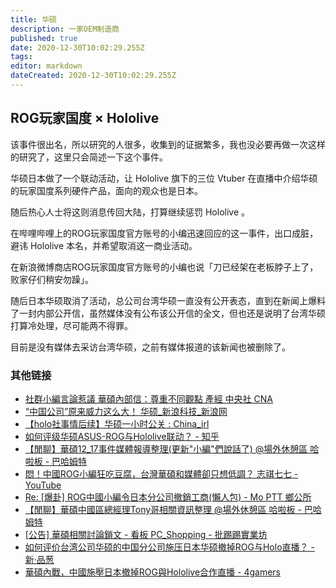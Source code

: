 ```yaml
---
title: 华硕
description: 一家OEM制造商
published: true
date: 2020-12-30T10:02:29.255Z
tags: 
editor: markdown
dateCreated: 2020-12-30T10:02:29.255Z
---
```


## ROG玩家国度 × Hololive

该事件很出名，所以研究的人很多，收集到的证据繁多，我也没必要再做一次这样的研究了，这里只会简述一下这个事件。

华硕日本做了一个联动活动，让 Hololive 旗下的三位 Vtuber 在直播中介绍华硕的玩家国度系列硬件产品，面向的观众也是日本。

随后热心人士将这则消息传回大陆，打算继续惩罚 Hololive 。

在哔哩哔哩上的ROG玩家国度官方账号的小编迅速回应的这一事件，出口成脏，避讳 Hololive 本名，并希望取消这一商业活动。

在新浪微博商店ROG玩家国度官方账号的小编也说「刀已经架在老板脖子上了，败家仔们稍安勿躁」。

随后日本华硕取消了活动，总公司台湾华硕一直没有公开表态，直到在新闻上爆料了一封内部公开信，虽然媒体没有公布该公开信的全文，但也还是说明了台湾华硕打算冷处理，尽可能两不得罪。

目前是没有媒体去采访台湾华硕，之前有媒体报道的该新闻也被删除了。

### 其他链接

+ [社群小編言論惹議 華碩內部信：尊重不同觀點 產經 中央社 CNA](https://web.archive.org/web/20201224050801/https://www.cna.com.tw/news/afe/202012230402.aspx)
+ [“中国公司”原来威力这么大！ 华硕_新浪科技_新浪网](https://web.archive.org/web/20201226072826/https://finance.sina.com.cn/tech/2020-12-19/doc-iiznezxs7790807.shtml)
+ [【holo社事情后续】华硕一小时公关 : China_irl](https://archive.is/nnQb8 "https://www.reddit.com/r/China_irl/comments/keuct7/holo社事情后续华硕一小时公关/")
+ [如何评级华硕ASUS-ROG与Hololive联动？ - 知乎](https://web.archive.org/web/20201226072825/https://www.zhihu.com/question/435285517)
+ [【閒聊】華碩12_17事件媒體報導整理(更新"小編"們說話了) @場外休憩區 哈啦板 - 巴哈姆特](https://archive.is/hMRcS "https://forum.gamer.com.tw/C.php?page=1&bsn=60076&snA=6074275")
+ [悶！中國ROG小編狂吃豆腐，台灣華碩和媒體卻只想低調？ 志祺七七 - YouTube](https://archive.is/dPZm1 "https://www.youtube.com/watch?v=Gf82iWhClaY")
+ [Re: [爆卦] ROG中國小編令日本分公司撤銷工商(懶人包) - Mo PTT 鄉公所](https://web.archive.org/web/20201230081615/https://moptt.tw/p/Gossiping.M.1608199665.A.EC8)
+ [【閒聊】華碩中國區總經理Tony哥相關資訊整理 @場外休憩區 哈啦板 - 巴哈姆特](https://web.archive.org/web/20201220004720/https://forum.gamer.com.tw/C.php?bsn=60076&snA=6073344)
+ [[公告] 華碩相關討論鎖文 - 看板 PC_Shopping - 批踢踢實業坊](https://archive.is/MxYJG "https://www.ptt.cc/bbs/PC_Shopping/M.1608515936.A.A0B.html")
+ [如何评价台湾公司华硕的中国分公司施压日本华硕撤掉ROG与Holo直播？ - 新·品葱](https://web.archive.org/web/20201230081412/https://pincong.rocks/question/34713)
+ [華碩內戰，中國施壓日本撤掉ROG與Hololive合作直播 - 4gamers](https://web.archive.org/web/20201218051516mp_/https://www.4gamers.com.tw/news/detail/45985/china-asus-pressure-japan-asus-cooperate-with-hololive)
